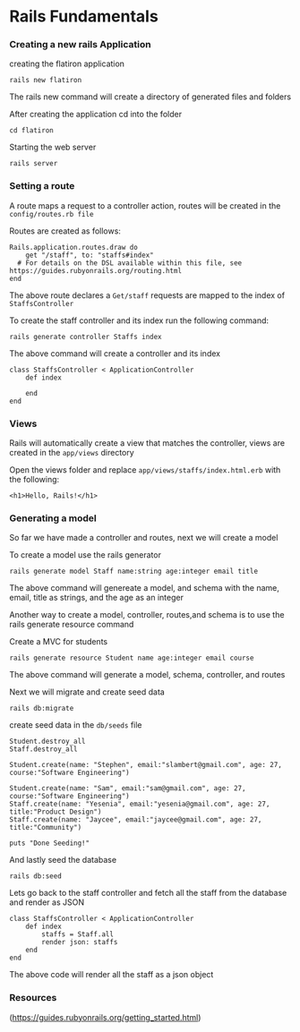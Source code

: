 # **Rails Fundamentals**

### **Creating a new rails Application**

creating the flatiron application

```
rails new flatiron
```
The rails new command will create a directory of generated files and folders

After creating the application cd into the folder 
```
cd flatiron
```

Starting the web server

```
rails server
```

### **Setting a route**

A route maps a request to a controller action, routes will be created in the  ```config/routes.rb file```

Routes are created as follows:
```
Rails.application.routes.draw do
    get "/staff", to: "staffs#index"
  # For details on the DSL available within this file, see https://guides.rubyonrails.org/routing.html
end
```

The above route declares a ```Get/staff``` requests are mapped to the index of ```StaffsController```

To create the staff controller and its index run the following command:
```
rails generate controller Staffs index 
```

The above command will create a controller and its index 
```
class StaffsController < ApplicationController
    def index

    end
end
```

### **Views**

Rails will automatically create a view that matches the controller, views are created in the ```app/views``` directory

Open the views folder and replace ```app/views/staffs/index.html.erb``` with the following:

```
<h1>Hello, Rails!</h1>
```

### **Generating a model**

So far we have made a controller and routes, next we will create a model

To create a model use the rails generator 

```
rails generate model Staff name:string age:integer email title
```

The above command will genereate a model, and schema with the name, email, title as strings, and the age as an integer


Another way to create a model, controller, routes,and schema is to use the rails generate resource command 

Create a MVC for students

```
rails generate resource Student name age:integer email course
```

The above command will generate a model, schema, controller, and routes

Next we will migrate and create seed data

```
rails db:migrate
```

create seed data in the ```db/seeds``` file

```
Student.destroy_all
Staff.destroy_all

Student.create(name: "Stephen", email:"slambert@gmail.com", age: 27, course:"Software Engineering")

Student.create(name: "Sam", email:"sam@gmail.com", age: 27, course:"Software Engineering")
Staff.create(name: "Yesenia", email:"yesenia@gmail.com", age: 27, title:"Product Design")
Staff.create(name: "Jaycee", email:"jaycee@gmail.com", age: 27, title:"Community")

puts "Done Seeding!"
```

And lastly seed the database

```
rails db:seed
```

Lets go back to the staff controller and fetch all the staff from the database and render as JSON

```
class StaffsController < ApplicationController
    def index
        staffs = Staff.all
        render json: staffs
    end
end
```

 The above code will render all the staff as a json object

 ### **Resources**

(https://guides.rubyonrails.org/getting_started.html)













